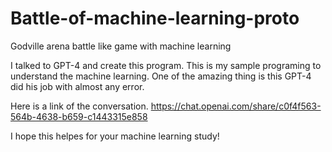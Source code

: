 # Battle-of-machine-learning-proto
Godville arena battle like game with machine learning

I talked to GPT-4 and create this program.
This is my sample programing to understand the machine learning. 
One of the amazing thing is this GPT-4 did his job with almost any error.

Here is a link of the conversation.
https://chat.openai.com/share/c0f4f563-564b-4638-b659-c1443315e858

I hope this helpes for your machine learning study!
